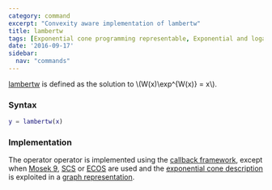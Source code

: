 ```yaml
---
category: command
excerpt: "Convexity aware implementation of lambertw"
title: lambertw
tags: [Exponential cone programming representable, Exponential and logarithmic functions]
date: '2016-09-17'
sidebar:
  nav: "commands"
---
```


[lambertw](/command/lambertw) is defined as the solution to  \\(W(x)\exp^{W(x)} = x\\).

### Syntax

````matlab
y = lambertw(x)
````

### Implementation

The operator operator is implemented using the [callback framework](/tutorial/nonlinearoperatorscallback), except when [Mosek 9](/solver/mosek), [SCS](/solver/scs) or  [ECOS](/solver/ecos)  are used and the [exponential cone description](/tutorial/exponentialcone) is exploited in a [graph representation](/tutorial/nonlinearoperatorsgraphs).
